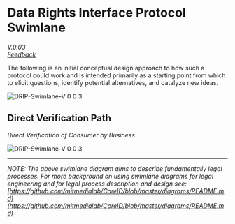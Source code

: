 # Data Rights Interface Protocol Swimlane
*V.0.03*      
*[Feedback](https://forms.gle/YC7nKRs3ZQMWLvw27)*     

The following is an initial conceptual design approach to how such a protocol could work and is intended primarily as a starting point from which to elicit questions, identify potential alternatives, and catalyze new ideas.


![DRIP-Swimlane-V 0 0 3](https://github.com/dazzaji/data-rights-protocol/blob/main/DRIP-Key-Life-Cycle-Interactions.png)

## Direct Verification Path

*Direct Verification of Consumer by Business*

![DRIP-Swimlane-V 0 0 3](https://github.com/dazzaji/data-rights-protocol/blob/main/DRIP-Alt-Path-Business-Requests-Direct-Consumer-Verification.png)




- - - - - - - - - - - -

*NOTE: The above swimlane diagram aims to describe fundamentally legal processes.  For more background on using swimlane diagrams for legal engineering and for legal process description and design see: [https://github.com/mitmedialab/CoreID/blob/master/diagrams/README.md](https://github.com/mitmedialab/CoreID/blob/master/diagrams/README.md)*
